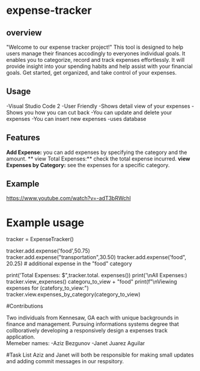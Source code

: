 # expense-tracker

## overview
"Welcome to our expense tracker project!" This tool is designed to help users manage their finances accodingly to everyones individual goals. It enables you to categorize, record and track expenses effortlessly. It will provide insight into your spending habits and help assist with your financial goals. Get started, get organized, and take control of your expenses. 

## Usage 
  -Visual Studio Code 2 
  -User Friendly 
  -Shows detail view of your expenses 
  -Shows you how you can cut back
  -You can update and delete your expenses 
  -You can insert new expenses 
  -uses database 
  
## Features 
  **Add Expense:** you can add expenses by specifying the category and the amount.
  ** view Total Expenses:** check the total expense incurred.
  **view Expenses by Category:** see the expenses for a specific category.
## Example 
https://www.youtube.com/watch?v=-adT3bRWchI
# Example usage 
tracker = ExpenseTracker()

tracker.add.expense('food',50.75)
tracker.add.expense("transportation",30.50)
tracker.add.expense('food", 20.25) # additional expense in the "food" category 

print('Total Expenses: $",tracker.total. expenses())
print('\nAll Expenses:)
tracker.view_expenses()
categoru_to_view + "food"
print(f"\nViewing expenses for (catefory_to_view:")
tracker.view.expenses_by_category(category_to_view)

#Contributions 

Two individuals from Kennesaw, GA each with unique backgrounds in finance and management. Pursuing informations systems degree that collboratively developing a responsively design a expenses track application.  
    Memeber names:
      -Aziz Bezgunov
      -Janet Juarez Aguilar 

#Task List 
Aziz and Janet will both be responsible for making small updates and adding commit messages in our respsitory. 
